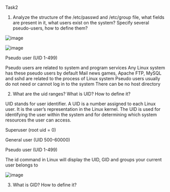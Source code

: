 Task2

1) Analyze the structure of the /etc/passwd and /etc/group file, what fields are present in it, what users exist on the system? Specify several pseudo-users, how to define them?

![image](https://user-images.githubusercontent.com/97533533/162631683-8c9f969f-c14d-4076-86a6-f465a9880d2c.png)

![image](https://user-images.githubusercontent.com/97533533/162631715-78c7bbfb-0f5a-4892-b598-4dfcae50d2c7.png)

Pseudo user (UID 1-499)

Pseudo users are related to system and program services Any Linux system has these pseudo users by default Mail news games, Apache FTP, MySQL and sshd are related to the process of Linux system Pseudo users usually do not need or cannot log in to the system There can be no host directory

2) What are the uid ranges? What is UID? How to define it?

UID stands for user identifier. A UID is a number assigned to each Linux user. It is the user’s representation in the Linux kernel. The UID is used for identifying the user within the system and for determining which system resources the user can access.

Superuser (root uid = 0)

General user (UID 500-60000)

Pseudo user (UID 1-499)

The id command in Linux will display the UID, GID and groups your current user belongs to

![image](https://user-images.githubusercontent.com/97533533/162631793-9ab68667-b170-4370-8cb2-63436ff49063.png)

3) What is GID? How to define it?

